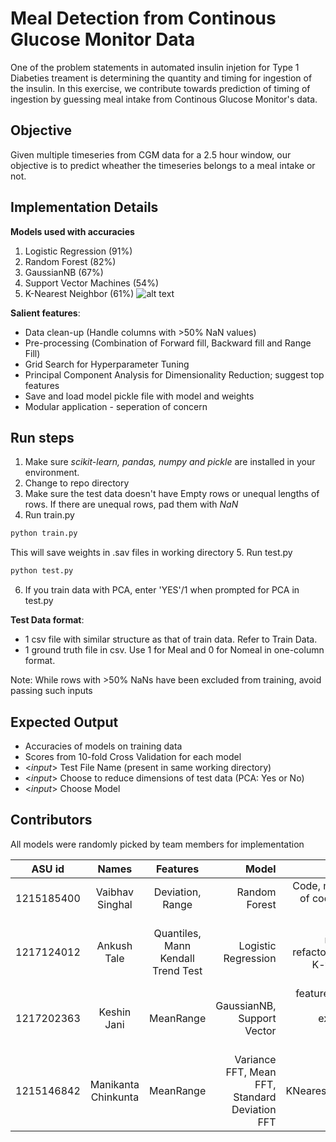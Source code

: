 # Meal Detection from Continous Glucose Monitor Data

One of the problem statements in automated insulin injetion for Type 1 Diabeties treament is determining the quantity and timing for ingestion of the insulin. In this exercise, we contribute towards prediction of timing of ingestion by guessing meal intake from Continous Glucose Monitor's data.


## Objective
Given multiple timeseries from CGM data for a 2.5 hour window, our objective is to predict wheather the timeseries belongs to a meal intake or not.


## Implementation Details

**Models used with accuracies**
1. Logistic Regression (91%)
2. Random Forest (82%)
3. GaussianNB (67%)
4. Support Vector Machines (54%)
5. K-Nearest Neighbor (61%)
![alt text](https://github.com/ankushtale/MealDetectionforType1Diabetes/blob/master/docs/model_accuracies.jpg "Model Accuracies")

**Salient features**:
- Data clean-up (Handle columns with >50% NaN values)
- Pre-processing (Combination of Forward fill, Backward fill and Range Fill)
- Grid Search for Hyperparameter Tuning
- Principal Component Analysis for Dimensionality Reduction; suggest top features
- Save and load model pickle file with model and weights
- Modular application - seperation of concern


## Run steps
1. Make sure _scikit-learn, pandas, numpy and pickle_ are installed in your environment.
2. Change to repo directory
3. Make sure the test data doesn't have Empty rows or unequal lengths of rows. If there are unequal rows, pad them with _NaN_
4. Run train.py
```python
python train.py
```
This will save weights in .sav files in working directory
5. Run test.py
```python
python test.py
```
6. If you train data with PCA, enter 'YES'/1 when prompted for PCA in test.py


**Test Data format**:
- 1 csv file with similar structure as that of train data. Refer to Train Data.
- 1 ground truth file in csv. Use 1 for Meal and 0 for Nomeal in one-column format.

Note: While rows with >50% NaNs have been excluded from training, avoid passing such inputs


## Expected Output
- Accuracies of models on training data
- Scores from 10-fold Cross Validation for each model
- <_input_> Test File Name (present in same working directory)
- <_input_> Choose to reduce dimensions of test data (PCA: Yes or No)
- <_input_> Choose Model


## Contributors

All models were randomly picked by team members for implementation

|ASU id | Names        | Features           | Model  | Work |
| -----| :-------------: |:-------------:| -----:| -----:|
|1215185400| Vaibhav Singhal      | Deviation, Range | Random Forest | Code, modularity of code, testing script |
|1217124012| Ankush Tale      | Quantiles, Mann Kendall Trend Test      |   Logistic Regression | Accuracy measures, refactoring code, K-fold Cross Validation |
|1217202363| Keshin Jani | MeanRange |    GaussianNB, Support Vector | feature function, feature exploration, accuracy measures |
|1215146842| Manikanta Chinkunta | MeanRange |   Variance FFT, Mean FFT, Standard Deviation FFT|  KNearestNeighbor | Feature function |
